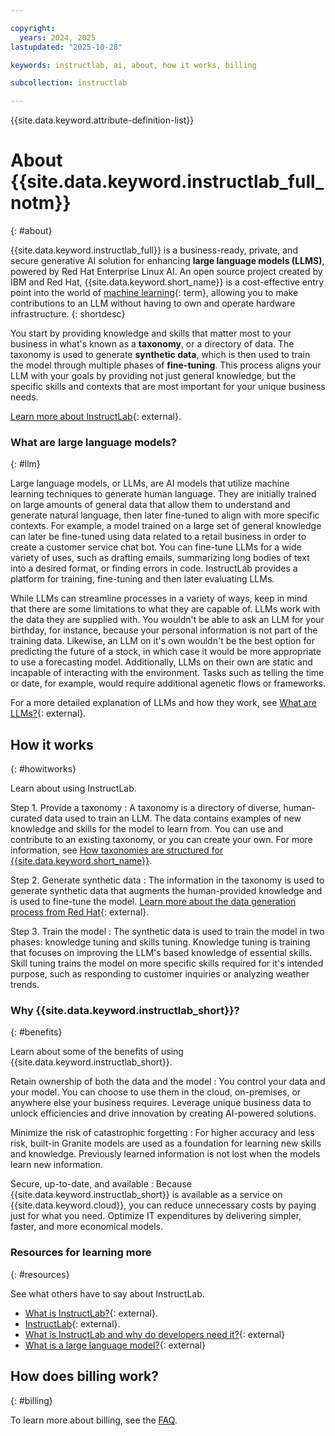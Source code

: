 ```yaml
---

copyright:
  years: 2024, 2025
lastupdated: "2025-10-28"

keywords: instructlab, ai, about, how it works, billing

subcollection: instructlab

---
```


{{site.data.keyword.attribute-definition-list}}


# About {{site.data.keyword.instructlab_full_notm}}
{: #about}

{{site.data.keyword.instructlab_full}} is a business-ready, private, and secure generative AI solution for enhancing **large language models (LLMS)**, powered by Red Hat Enterprise Linux AI. An open source project created by IBM and Red Hat, {{site.data.keyword.short_name}} is a cost-effective entry point into the world of [machine learning](#x8397498){: term}, allowing you to make contributions to an LLM without having to own and operate hardware infrastructure. 
{: shortdesc}

You start by providing knowledge and skills that matter most to your business in what's known as a **taxonomy**, or a directory of data. The taxonomy is used to generate **synthetic data**, which is then used to train the model through multiple phases of **fine-tuning**. This process aligns your LLM with your goals by providing not just general knowledge, but the specific skills and contexts that are most important for your unique business needs.

[Learn more about InstructLab](https://www.redhat.com/en/topics/ai/what-is-instructlab#red-hat-enterprise-linux-ai){: external}.


### What are large language models?
{: #llm}

Large language models, or LLMs, are AI models that utilize machine learning techniques to generate human language. They are initially trained on large amounts of general data that allow them to understand and generate natural language, then later fine-tuned to align with more specific contexts. For example, a model trained on a large set of general knowledge can later be fine-tuned using data related to a retail business in order to create a customer service chat bot. You can fine-tune LLMs for a wide variety of uses, such as drafting emails, summarizing long bodies of text into a desired format, or finding errors in code. InstructLab provides a platform for training, fine-tuning and then later evaluating LLMs. 

While LLMs can streamline processes in a variety of ways, keep in mind that there are some limitations to what they are capable of. LLMs work with the data they are supplied with. You wouldn't be able to ask an LLM for your birthday, for instance, because your personal information is not part of the training data. Likewise, an LLM on it's own wouldn't be the best option for predicting the future of a stock, in which case it would be more appropriate to use a forecasting model. Additionally, LLMs on their own are static and incapable of interacting with the environment. Tasks such as telling the time or date, for example, would require additional agenetic flows or frameworks. 

For a more detailed explanation of LLMs and how they work, see [What are LLMs?](https://www.ibm.com/think/topics/large-language-models){: external}.

## How it works
{: #howitworks}

Learn about using InstructLab.



Step 1. Provide a taxonomy
:   A taxonomy is a directory of diverse, human-curated data used to train an LLM. The data contains examples of new knowledge and skills for the model to learn from. You can use and contribute to an existing taxonomy, or you can create your own. For more information, see [How taxonomies are structured for {{site.data.keyword.short_name}}](/docs/instructlab?topic=instructlab-taxonomy-overview).

Step 2. Generate synthetic data
:    The information in the taxonomy is used to generate synthetic data that augments the human-provided knowledge and is used to fine-tune the model. [Learn more about the data generation process from Red Hat](https://www.redhat.com/en/blog/how-instructlabs-synthetic-data-generation-enhances-llms){: external}.

Step 3. Train the model
:    The synthetic data is used to train the model in two phases: knowledge tuning and skills tuning. Knowledge tuning is training that focuses on improving the LLM's based knowledge of essential skills. Skill tuning trains the model on more specific skills required for it's intended purpose, such as responding to customer inquiries or analyzing weather trends.




### Why {{site.data.keyword.instructlab_short}}?
{: #benefits}

Learn about some of the benefits of using {{site.data.keyword.instructlab_short}}.

Retain ownership of both the data and the model
:   You control your data and your model. You can choose to use them in the cloud, on-premises, or anywhere else your business requires. Leverage unique business data to unlock efficiencies and drive innovation by creating AI-powered solutions. 

Minimize the risk of catastrophic forgetting
:   For higher accuracy and less risk, built-in Granite models are used as a foundation for learning new skills and knowledge. Previously learned information is not lost when the models learn new information.

Secure, up-to-date, and available
:   Because {{site.data.keyword.instructlab_short}} is available as a service on {{site.data.keyword.cloud}}, you can reduce unnecessary costs by paying just for what you need. Optimize IT expenditures by delivering simpler, faster, and more economical models.


### Resources for learning more
{: #resources}

See what others have to say about InstructLab. 

- [What is InstructLab?](https://www.redhat.com/en/topics/ai/what-is-instructlab){: external}.
- [InstructLab](https://www.ibm.com/think/topics/instructlab?mhsrc=ibmsearch_a&mhq=instructlab){: external}.
- [What is InstructLab and why do developers need it?](https://developer.ibm.com/articles/awb-instructlab-why-developers-need-it/){: external}
- [What is a large language model?](https://www.redhat.com/en/topics/ai/what-are-large-language-models){: external}


## How does billing work?
{: #billing}

To learn more about billing, see the [FAQ](/docs/{{site.data.keyword.subcollection}}?topic={{site.data.keyword.subcollection}}-faq#costs).
